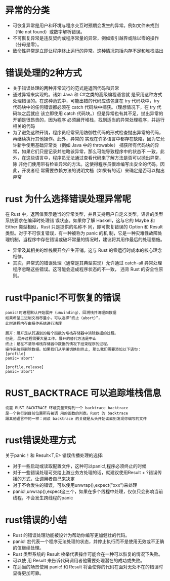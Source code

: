 # 异常的分类
- 可恢复异常是用户和环境与程序交互时预期会发生的异常。例如文件未找到（file not found）或数字解析错误。
- 不可恢复异常是违反契约或程序常量的异常，例如索引越界或除以零的操作（分母是零）。
- 致命性异常是立即让程序终止运行的异常。这种情况包括内存不足和堆栈溢出

# 错误处理的2种方式
- 关于错误处理的两种非常流行的范式是返回代码和异常
- 通过异常来实现的。诸如 Java 和 C#之类的高级编程语言就
  是采用这种方式处理错误的。在这种范式中，可能出错的代码应该包含在 try 代码块中，try
  代码块中的任何错误都必须在 catch 代码块中捕获。（理想情况下，在 try 代码块之后就应
  该立即使用 catch 代码块。）但是异常也有其不足，抛出异常的开销是很昂贵的，因为程序
  必须展开堆栈，找到适当的异常处理程序，并运行相关的代码
- 为了避免这种开销，程序员经常采用防御性代码的形式检查抛出异常的代码，再继续执行其他操作。此外，异常的
  实现在许多语言中都存在缺陷，因为它允许新手使用基础异常类（例如 Java 中的 throwable）
  捕获所有代码块的异常，如果它们只是记录并忽略该异常，那么可能导致程序中的状态不
  一致。此外，在这些语言中，程序员无法通过查看代码来了解方法是否可以抛出异常，除
  非他们使用带有检查异常的方法。这使得程序员很难编写出安全的代码。因此，开发者经
  常需要依赖方法的说明文档（如果有的话）来确定是否可以抛出异常

# rust 为什么选择错误处理异常呢
在 Rust 中，返回值表示适当的异常类型，并且支持用户自定义类型。语言的类型系统要求在编译时处理错
误状态。如果你了解 Haskell，这与它的 Maybe 和 Either 类型相似，Rust 只是提供的名称不
同，即可恢复错误的 Option 和 Result 类型。对于不可恢复错误，有一种被称为 panic 的机
制，它是一种灾难性故障处理机制，当程序中存在错误或破坏常量的情况时，建议将其用作最后的处理措施。
- 异常及其相关的堆栈展开会产生开销。这与 Rust 的零运行时成本的核心理念相悖。
- 其次，异常式的错误处理（通常是其典型实现）允许通过 catch-all 异常处理程序忽略这些错误。这可能会造成程序状态的不一致，
违背 Rust 的安全性原则。

# rust中panic!不可恢复的错误
    panic!时进程默认开始展开（unwinding）、回溯栈并清理函数据
    如果希望二进制文档尽量小，可以选择“终止（abort）”，
    此时进程内存由操作系统进行清理

    展开：展开是从其遇到的每个函数的堆栈存储器中清除数据的过程。
    但是, 展开过程需要大量工作。展开的替代方法是中止
    终止：是在不清除堆栈存储器中数据的情况下结束程序的过程。
    操作系统将删除数据。如果我们从平缓切换到终止, 那么我们需要添加以下语句：
    [profile]
    panic='abort'
    
    [profile.release]
    panic='abort'

# RUST_BACKTRACE 可以追踪堆栈信息
    设置 RUST_BACKTRACE 环境变量来得到一个 backtrace backtrace 
    是一个执行到目前位置所有被调 用的函数的列表。Rust 的 backtrace 
    跟其他语言中的一样：阅读 backtrace 的关键是从头开始读直到发现你编写的文件

# rust错误处理方式
关于panic！和 Result<T,E> 错误传播处理的选择:
- 对于一些启动或读取配置文件，这种可以panic!,程序必须终止的时候
- 对于一些错误处理可交给上游业务方处理的话，就建议使用Result + ?错误传播的方式，让调用者自己来决定
- 对于不会发生的错误，可以使用unwrap(),expect("xxx")来处理
- panic!,unwrap(),expect这三个，如果在多个线程中处理，仅仅只会影响当前线程，不会发生跨线程的panic

# rust错误的小结
- Rust 的错误处理功能被设计为帮助你编写更加健壮的代码。
- panic! 宏代表一个程序无法处理的状态，并停止执行而不是使用无效或不正确的值继续处理。
- Rust 类型系统的 Result 枚举代表操作可能会在一种可以恢复的情况下失败。
- 可以使 用 Result 来告诉代码调用者他需要处理潜在的成功或失败。
- 在适当的场景使用 panic! 和 Result 将会使你的代码在面对无处不在的错误时显得更加可靠。
